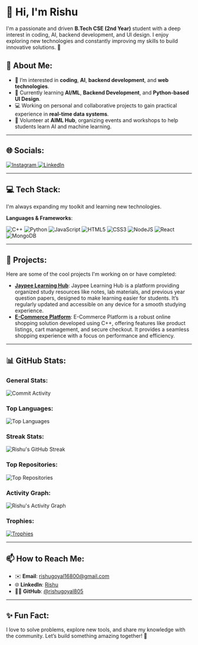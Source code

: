 # 👋 Hi, I'm Rishu

I'm a passionate and driven **B.Tech CSE (2nd Year)** student with a deep interest in coding, AI, backend development, and UI design. I enjoy exploring new technologies and constantly improving my skills to build innovative solutions. 🚀

## 💫 About Me:
- 👀 I’m interested in **coding**, **AI**, **backend development**, and **web technologies**.
- 🌱 Currently learning **AI/ML**, **Backend Development**, and **Python-based UI Design**.
- 💻 Working on personal and collaborative projects to gain practical experience in **real-time data systems**.
- 👥 Volunteer at **AIML Hub**, organizing events and workshops to help students learn AI and machine learning.

---

## 🌐 Socials:
<div>
  <a href="https://www.instagram.com/rishu_goyal_official?igsh=dHp2encxeW4wZ2Iz">
    <img src="https://img.shields.io/badge/Instagram-%23E4405F.svg?logo=Instagram&logoColor=white" alt="Instagram" />
  </a>
  <a href="https://www.linkedin.com/in/rishu0405">
    <img src="https://img.shields.io/badge/LinkedIn-%230077B5.svg?logo=linkedin&logoColor=white" alt="LinkedIn" />
  </a>
</div>

---

## 💻 Tech Stack:
I'm always expanding my toolkit and learning new technologies.

**Languages & Frameworks**:  
<div>
  <img src="https://img.shields.io/badge/c++-%2300599C.svg?style=for-the-badge&logo=c%2B%2B&logoColor=white" alt="C++" />
  <img src="https://img.shields.io/badge/python-%2314354C.svg?style=for-the-badge&logo=python&logoColor=white" alt="Python" />
  <img src="https://img.shields.io/badge/javascript-%23323330.svg?style=for-the-badge&logo=javascript&logoColor=%23F7DF1E" alt="JavaScript" />
  <img src="https://img.shields.io/badge/html5-%23E34F26.svg?style=for-the-badge&logo=html5&logoColor=white" alt="HTML5" />
  <img src="https://img.shields.io/badge/css3-%231572B6.svg?style=for-the-badge&logo=css3&logoColor=white" alt="CSS3" />
  <img src="https://img.shields.io/badge/node.js-6DA55F?style=for-the-badge&logo=node.js&logoColor=white" alt="NodeJS" />
  <img src="https://img.shields.io/badge/react-%2320232a.svg?style=for-the-badge&logo=react&logoColor=%2361DAFB" alt="React" />
  <img src="https://img.shields.io/badge/MongoDB-%234ea94b.svg?style=for-the-badge&logo=mongodb&logoColor=white" alt="MongoDB" />
</div>


---

## 📂 Projects:
Here are some of the cool projects I'm working on or have completed:

- **[Jaypee Learning Hub](https://jaypeelearninghub.great-site.net/index.php)**: Jaypee Learning Hub is a platform providing organized study resources like notes, lab materials, and previous year question papers, designed to make learning easier for students. It’s regularly updated and accessible on any device for a smooth studying experience.
- **[E-Commerce Platform](https://github.com/rishugoyal805/E-Commerce-Platform.git)**: E-Commerce Platform is a robust online shopping solution developed using C++, offering features like product listings, cart management, and secure checkout. It provides a seamless shopping experience with a focus on performance and efficiency.

---

## 📊 GitHub Stats:

### General Stats:
![Commit Activity](https://github-readme-stats.vercel.app/api?username=rishugoyal805&show_icons=true&hide_border=true&count_private=true&theme=radical&hide_border=false)

### Top Languages:
![Top Languages](https://github-readme-stats.vercel.app/api/top-langs/?username=rishugoyal805&layout=compact&theme=radical&hide_border=false&langs_count=20)

### Streak Stats:
![Rishu's GitHub Streak](https://github-readme-streak-stats.herokuapp.com/?user=rishugoyal805&theme=radical&hide_border=false)

### Top Repositories:
![Top Repositories](https://github-readme-stats.vercel.app/api?username=rishugoyal805&show_icons=true&hide=prs&count_private=true&hide_border=true&theme=radical&hide_border=false)

### Activity Graph:
![Rishu's Activity Graph](https://github-readme-stats.vercel.app/api?username=rishugoyal805&count_private=true&hide_border=true&theme=radical&hide_border=false)

### Trophies:
[![Trophies](https://github-profile-trophy.vercel.app/?username=rishugoyal805&theme=radical&row=1&column=3&margin-w=15&margin-h=15&hide_border=false)](https://github.com/rishugoyal805)



---

## 📫 How to Reach Me:
- ✉️ **Email**: rishugoyal16800@gmail.com
- 🌐 **LinkedIn**: [Rishu](https://www.linkedin.com/in/rishu0405)
- 🧑‍💻 **GitHub**: [@rishugoyal805](https://github.com/rishugoyal805)

---

## ✨ Fun Fact: 
I love to solve problems, explore new tools, and share my knowledge with the community. Let’s build something amazing together! 🚀
